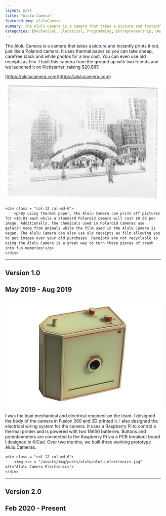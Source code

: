 ```yaml
---
layout: post
title: "Alulu Camera"
featured-img: aluluCamera
summary: The Alulu Camera is a camera that takes a picture and instantly prints it out, just like a Polaroid camera. It uses thermal paper so you can take cheap, carefree black and white photos for a low cost. You can even use old receipts as film. I built this camera from the ground up with two friends and we launched it on Kickstarter, raising $20,887.
categories: [Mechanical, Electrical, Programming, Entrepreneurship, Design]
---
```


The Alulu Camera is a camera that takes a picture and instantly prints it out, just like a Polaroid camera. It uses thermal paper so you can take cheap, carefree black and white photos for a low cost. You can even use old receipts as film. I built this camera from the ground up with two friends and we launched it on Kickstarter, raising $20,887.  

[https://alulucamera.com](https://alulucamera.com)

<div class = "row">
    <div class = "col-12 col-md-6">
        <img src = "/assets/img/posts/alulu/chicago56.jpg" alt="The Bean">
    </div>

    <div class = "col-12 col-md-6">
        <p>By using thermal paper, the Alulu Camera can print off pictures for <$0.01 each while a standard Polaroid camera will cost $0.50 per image. Additionally, the chemicals used in Polaroid Cameras use gelatin made from animals while the film used in the Alulu Camera is vegan. The Alulu Camera can also use old receipts as film allowing you to put images over your old purchases. Receipts are not recyclable so using the Alulu Camera is a great way to turn these pieces of trash into fun memories!</p>
    </div>
</div>

---

## Version 1.0
## May 2019 - Aug 2019

<div class = "row">
    <div class = "col-12 col-md-10 offset-md-1">
        <img src = "/assets/img/posts/alulu/alulucamera_alone.jpg" alt="Alulu Camera">
    </div>
</div>

<div class = "row">
    <div class = "col-12 col-md-6">
        <p>I was the lead mechanical and electrical engineer on the team. I designed the body of the camera in Fusion 360 and 3D printed it. I also designed the electrical wiring system for the camera. It uses a Raspberry Pi to control a thermal printer and is powered with two 18650 batteries. Buttons and potentiometers are connected to the Raspberry Pi via a PCB breakout board I designed in KiCad. Over two months, we built three working prototype Alulu Cameras.</p>  
    </div>

    <div class = "col-12 col-md-6">
        <img src = "/assets/img/posts/alulu/alulu_electronics.jpg" alt="Alulu Camera Electronics">
    </div>
</div>

---

## Version 2.0
## Feb 2020 - Present